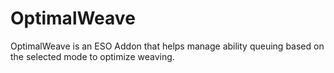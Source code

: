 # OptimalWeave
OptimalWeave is an ESO Addon that helps manage ability queuing based on the selected mode to optimize weaving.
